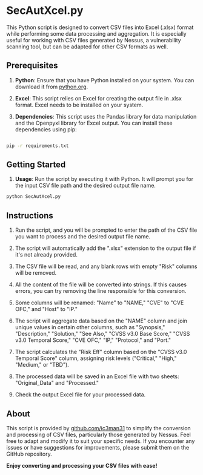 # SecAutXcel.py

This Python script is designed to convert CSV files into Excel (.xlsx) format while performing some data processing and aggregation. It is especially useful for working with CSV files generated by Nessus, a vulnerability scanning tool, but can be adapted for other CSV formats as well.

## Prerequisites

1. **Python**: Ensure that you have Python installed on your system. You can download it from [python.org](https://www.python.org/downloads/).
    
2. **Excel**: This script relies on Excel for creating the output file in .xlsx format. Excel needs to be installed on your system.
    
3. **Dependencies**: This script uses the Pandas library for data manipulation and the Openpyxl library for Excel output. You can install these dependencies using pip:

````bash

pip -r requirements.txt
````   

## Getting Started

1. **Usage**: Run the script by executing it with Python. It will prompt you for the input CSV file path and the desired output file name.

````python
python SecAutXcel.py
````

## Instructions

1. Run the script, and you will be prompted to enter the path of the CSV file you want to process and the desired output file name.
    
2. The script will automatically add the ".xlsx" extension to the output file if it's not already provided.
    
3. The CSV file will be read, and any blank rows with empty "Risk" columns will be removed.
    
4. All the content of the file will be converted into strings. If this causes errors, you can try removing the line responsible for this conversion.
    
5. Some columns will be renamed: "Name" to "NAME," "CVE" to "CVE OFC," and "Host" to "IP."
    
6. The script will aggregate data based on the "NAME" column and join unique values in certain other columns, such as "Synopsis," "Description," "Solution," "See Also," "CVSS v3.0 Base Score," "CVSS v3.0 Temporal Score," "CVE OFC," "IP," "Protocol," and "Port."
    
7. The script calculates the "Risk Eff" column based on the "CVSS v3.0 Temporal Score" column, assigning risk levels ("Critical," "High," "Medium," or "TBD").
    
8. The processed data will be saved in an Excel file with two sheets: "Original_Data" and "Processed."
    
9. Check the output Excel file for your processed data.
    

## About

This script is provided by [github.com/ic3man31](https://github.com/ic3man31) to simplify the conversion and processing of CSV files, particularly those generated by Nessus. Feel free to adapt and modify it to suit your specific needs. If you encounter any issues or have suggestions for improvements, please submit them on the GitHub repository.

**Enjoy converting and processing your CSV files with ease!**
